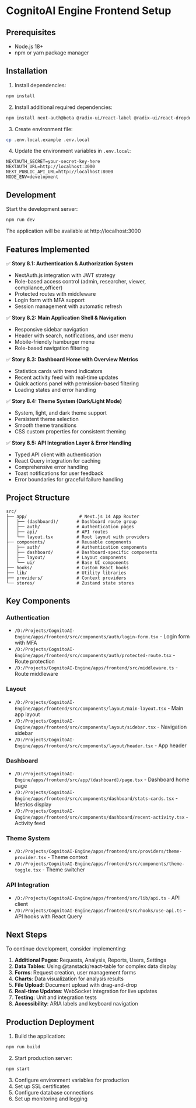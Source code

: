 # CognitoAI Engine Frontend Setup

## Prerequisites

- Node.js 18+
- npm or yarn package manager

## Installation

1. Install dependencies:
```bash
npm install
```

2. Install additional required dependencies:
```bash
npm install next-auth@beta @radix-ui/react-label @radix-ui/react-dropdown-menu tailwindcss-animate
```

3. Create environment file:
```bash
cp .env.local.example .env.local
```

4. Update the environment variables in `.env.local`:
```env
NEXTAUTH_SECRET=your-secret-key-here
NEXTAUTH_URL=http://localhost:3000
NEXT_PUBLIC_API_URL=http://localhost:8000
NODE_ENV=development
```

## Development

Start the development server:
```bash
npm run dev
```

The application will be available at http://localhost:3000

## Features Implemented

✅ **Story 8.1: Authentication & Authorization System**
- NextAuth.js integration with JWT strategy
- Role-based access control (admin, researcher, viewer, compliance_officer)
- Protected routes with middleware
- Login form with MFA support
- Session management with automatic refresh

✅ **Story 8.2: Main Application Shell & Navigation**
- Responsive sidebar navigation
- Header with search, notifications, and user menu
- Mobile-friendly hamburger menu
- Role-based navigation filtering

✅ **Story 8.3: Dashboard Home with Overview Metrics**
- Statistics cards with trend indicators
- Recent activity feed with real-time updates
- Quick actions panel with permission-based filtering
- Loading states and error handling

✅ **Story 8.4: Theme System (Dark/Light Mode)**
- System, light, and dark theme support
- Persistent theme selection
- Smooth theme transitions
- CSS custom properties for consistent theming

✅ **Story 8.5: API Integration Layer & Error Handling**
- Typed API client with authentication
- React Query integration for caching
- Comprehensive error handling
- Toast notifications for user feedback
- Error boundaries for graceful failure handling

## Project Structure

```
src/
├── app/                    # Next.js 14 App Router
│   ├── (dashboard)/       # Dashboard route group
│   ├── auth/              # Authentication pages
│   ├── api/               # API routes
│   └── layout.tsx         # Root layout with providers
├── components/            # Reusable components
│   ├── auth/              # Authentication components
│   ├── dashboard/         # Dashboard-specific components
│   ├── layout/            # Layout components
│   └── ui/                # Base UI components
├── hooks/                 # Custom React hooks
├── lib/                   # Utility libraries
├── providers/             # Context providers
└── stores/                # Zustand state stores
```

## Key Components

### Authentication
- `/D:/Projects/CognitoAI-Engine/apps/frontend/src/components/auth/login-form.tsx` - Login form with MFA
- `/D:/Projects/CognitoAI-Engine/apps/frontend/src/components/auth/protected-route.tsx` - Route protection
- `/D:/Projects/CognitoAI-Engine/apps/frontend/src/middleware.ts` - Route middleware

### Layout
- `/D:/Projects/CognitoAI-Engine/apps/frontend/src/components/layout/main-layout.tsx` - Main app layout
- `/D:/Projects/CognitoAI-Engine/apps/frontend/src/components/layout/sidebar.tsx` - Navigation sidebar
- `/D:/Projects/CognitoAI-Engine/apps/frontend/src/components/layout/header.tsx` - App header

### Dashboard
- `/D:/Projects/CognitoAI-Engine/apps/frontend/src/app/(dashboard)/page.tsx` - Dashboard home page
- `/D:/Projects/CognitoAI-Engine/apps/frontend/src/components/dashboard/stats-cards.tsx` - Metrics display
- `/D:/Projects/CognitoAI-Engine/apps/frontend/src/components/dashboard/recent-activity.tsx` - Activity feed

### Theme System
- `/D:/Projects/CognitoAI-Engine/apps/frontend/src/providers/theme-provider.tsx` - Theme context
- `/D:/Projects/CognitoAI-Engine/apps/frontend/src/components/theme-toggle.tsx` - Theme switcher

### API Integration
- `/D:/Projects/CognitoAI-Engine/apps/frontend/src/lib/api.ts` - API client
- `/D:/Projects/CognitoAI-Engine/apps/frontend/src/hooks/use-api.ts` - API hooks with React Query

## Next Steps

To continue development, consider implementing:

1. **Additional Pages**: Requests, Analysis, Reports, Users, Settings
2. **Data Tables**: Using @tanstack/react-table for complex data display
3. **Forms**: Request creation, user management forms
4. **Charts**: Data visualization for analysis results
5. **File Upload**: Document upload with drag-and-drop
6. **Real-time Updates**: WebSocket integration for live updates
7. **Testing**: Unit and integration tests
8. **Accessibility**: ARIA labels and keyboard navigation

## Production Deployment

1. Build the application:
```bash
npm run build
```

2. Start production server:
```bash
npm start
```

3. Configure environment variables for production
4. Set up SSL certificates
5. Configure database connections
6. Set up monitoring and logging